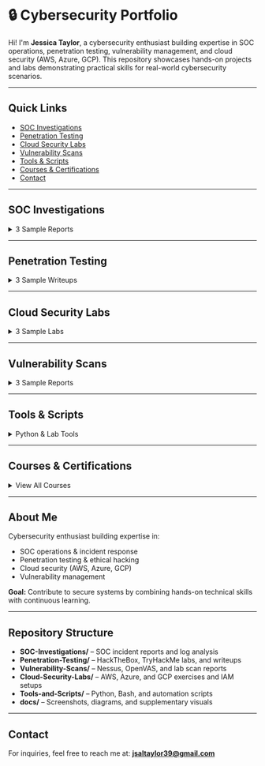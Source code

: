 # 🔒 Cybersecurity Portfolio

Hi! I'm **Jessica Taylor**, a cybersecurity enthusiast building expertise in SOC operations, penetration testing, vulnerability management, and cloud security (AWS, Azure, GCP). This repository showcases hands-on projects and labs demonstrating practical skills for real-world cybersecurity scenarios.

---

## Quick Links
- [SOC Investigations](#soc-investigations)  
- [Penetration Testing](#penetration-testing)  
- [Cloud Security Labs](#cloud-security-labs)  
- [Vulnerability Scans](#vulnerability-scans)  
- [Tools & Scripts](#tools-and-scripts)  
- [Courses & Certifications](#courses--certifications)  
- [Contact](#contact)

---

## SOC Investigations

<details>
<summary>3 Sample Reports</summary>

- [SOC-Investigation-Case01.md](SOC-Investigations/SOC-Investigation-Case01.md) – Phishing investigation and containment  
- [SOC-Investigation-Case02.md](SOC-Investigations/SOC-Investigation-Case02.md) – Malware detection and mitigation  
- [SOC-Investigation-Case03.md](SOC-Investigations/SOC-Investigation-Case03.md) – Unauthorized login attempts and response  

Each report includes **objectives, methodology, findings, and recommendations**.

</details>

---

## Penetration Testing

<details>
<summary>3 Sample Writeups</summary>

- [HTB-Machine01.md](Penetration-Testing/HTB-Machine01.md) – HackTheBox machine exploitation  
- [HTB-Machine02.md](Penetration-Testing/HTB-Machine02.md) – Privilege escalation and misconfiguration lab  
- [THM-Lab01.md](Penetration-Testing/THM-Lab01.md) – TryHackMe Intro Linux lab walkthrough  

Each writeup contains **scope, methodology, findings, PoC screenshots, and conclusions**.

</details>

---

## Cloud Security Labs

<details>
<summary>3 Sample Labs</summary>

- [AWS-IAM-Lab.md](Cloud-Security-Labs/AWS-IAM-Lab.md) – IAM users, roles, and MFA configuration  
- [Azure-Sentinel-Lab.md](Cloud-Security-Labs/Azure-Sentinel-Lab.md) – Security monitoring and alerting  
- [GCP-Firewall-Lab.md](Cloud-Security-Labs/GCP-Firewall-Lab.md) – Firewall and IAM role configurations  

Labs include **objectives, setup, findings, and lessons learned**.

</details>

---

## Vulnerability Scans

<details>
<summary>3 Sample Reports</summary>

- [Nessus-Scan01.md](Vulnerability-Scans/Nessus-Scan01.md) – VM scan with critical vulnerabilities  
- [OpenVAS-Lab01.md](Vulnerability-Scans/OpenVAS-Lab01.md) – Lab vulnerability assessment  
- [THM-Scan01.md](Vulnerability-Scans/THM-Scan01.md) – TryHackMe scan report  

Reports include **executive summary, findings, tables, and recommendations**.

</details>

---

## Tools & Scripts

<details>
<summary>Python & Lab Tools</summary>

- `PortScanner.py` – Python script for scanning open ports  
- `LogParser.py` – Python tool for parsing SOC logs  
- `NetworkTrafficLogger.py` – Logs TCP network traffic  
- `FileIntegrityChecker.py` – Monitors file integrity via SHA256 hashes  

</details>

---

## Courses & Certifications

<details>
<summary>View All Courses</summary>

### Cloud & IT
- Introduction to Information Technology and AWS Cloud  
- Data Analytics and Databases on AWS  
- Operating Systems  
- System Administration and IT Infrastructure Services  
- Secure Access with Azure Active Directory  

### Technical Support & Networking
- Technical Support Fundamentals  
- Google Technical Support  
- The Bits and Bytes of Computer Networking  

### Cybersecurity Foundations
- Information Security Fundamentals  
- Fundamentals of Cybersecurity  
- Foundations of Cybersecurity  

### Ethical Hacking & Security Tools
- Introduction to Ethical Hacking Principles  
- Ethical Hacking with Kali Linux  
- Exploitation and Penetration Testing with Metasploit  
- Network Traffic Analysis with Wireshark  
- Incident Response and Defense with OpenVAS  

### Cloud Security
- Introduction to Security Principles in Cloud Computing  
- Strategies for Cloud Security Risk Management  
- Cloud Security Risks: Identify and Protect Against Threats  
- Detect, Respond, and Recover from Cloud Cybersecurity Attacks  
- Put It All Together: Prepare for a Cloud Security Analyst Job  

</details>

---

## About Me
Cybersecurity enthusiast building expertise in:  
- SOC operations & incident response  
- Penetration testing & ethical hacking  
- Cloud security (AWS, Azure, GCP)  
- Vulnerability management  

**Goal:** Contribute to secure systems by combining hands-on technical skills with continuous learning.

---

## Repository Structure

- **SOC-Investigations/** – SOC incident reports and log analysis  
- **Penetration-Testing/** – HackTheBox, TryHackMe labs, and writeups  
- **Vulnerability-Scans/** – Nessus, OpenVAS, and lab scan reports  
- **Cloud-Security-Labs/** – AWS, Azure, and GCP exercises and IAM setups  
- **Tools-and-Scripts/** – Python, Bash, and automation scripts  
- **docs/** – Screenshots, diagrams, and supplementary visuals  

---

## Contact
For inquiries, feel free to reach me at: **jsaltaylor39@gmail.com**

